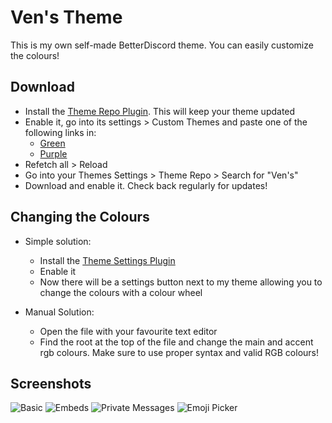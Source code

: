 # Ven's Theme

This is my own self-made BetterDiscord theme. You can easily customize the colours!

## Download

- Install the [Theme Repo Plugin](https://betterdiscord.net/ghdl?url=https://raw.githubusercontent.com/mwittrien/BetterDiscordAddons/master/Plugins/ThemeRepo/ThemeRepo.plugin.js). This will keep your theme updated
- Enable it, go into its settings > Custom Themes and paste one of the following links in:
  - [Green](https://mattis6666.github.io/BetterDiscord-Themes/VensGreen.theme.css)
  - [Purple](https://mattis6666.github.io/BetterDiscord-Themes/VensPurple.theme.css)
- Refetch all > Reload
- Go into your Themes Settings > Theme Repo > Search for "Ven's"
- Download and enable it. Check back regularly for updates!

## Changing the Colours

- Simple solution:
  - Install the [Theme Settings Plugin](https://github.com/mwittrien/BetterDiscordAddons/tree/master/Plugins/ThemeSettings)
  - Enable it
  - Now there will be a settings button next to my theme allowing you to change the colours with a colour wheel
- Manual Solution:

  - Open the file with your favourite text editor
  - Find the root at the top of the file and change the main and accent rgb colours. Make sure to use proper syntax and valid RGB colours!

## Screenshots

![Basic](https://mattis6666.github.io/BetterDiscord-Themes/Screenshots/Purple1.png)
![Embeds](https://mattis6666.github.io/BetterDiscord-Themes/Screenshots/Purple2.png)
![Private Messages](https://mattis6666.github.io/BetterDiscord-Themes/Screenshots/Purple3.png)
![Emoji Picker](https://mattis6666.github.io/BetterDiscord-Themes/Screenshots/Purple4.png)
